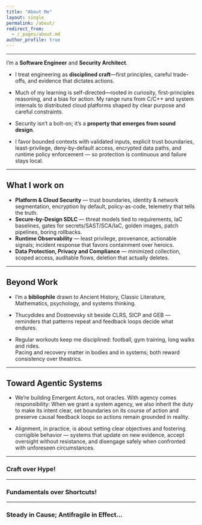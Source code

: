 ```yaml
---
title: "About Me"
layout: single
permalink: /about/
redirect_from:
  - /_pages/about.md
author_profile: true
---
```

---
I’m a **Software Engineer** and **Security Architect**.  

- I treat engineering as **disciplined craft**—first principles, careful trade-offs, and evidence that dictates actions.

- Much of my learning is self-directed—rooted in curiosity, first-principles reasoning, and a bias for action. My range runs from C/C++ and system internals to distributed cloud platforms shaped by clear purpose and careful constraints.

- Security isn’t a bolt-on; it’s a **property that emerges from sound design**.  

- I favor bounded contexts with validated inputs, explicit trust boundaries, least-privilege, deny-by-default access, encrypted data paths, and runtime policy enforcement — so protection is continuous and failure stays local.

<!-- ---

## How I think
- **Purpose before parts** (Telos) Name the objective; choose mechanisms that serve it. 
- **Evidence-driven iteration** Define intent; measure what matters; adapt on evidence.  
- **Resilience → Antifragility** Make failure safe and recovery routine; let stress refine the defaults.  
- **Stewardship** Leave systems simpler, safer, clearer than you found them. -->

---

## What I work on
- **Platform & Cloud Security** — trust boundaries, identity & network segmentation, encryption by default, policy-as-code, telemetry that tells the truth.  
- **Secure-by-Design SDLC** — threat models tied to requirements, IaC baselines, gates for secrets/SAST/SCA/IaC, golden images, patch pipelines, boring rollbacks.  
- **Runtime Observability** — least privilege, provenance, actionable signals; incident response that favors containment over heroics.  
- **Data Protection, Privacy and Compliance** — minimized collection, scoped access, auditable flows, deletion that actually deletes.

---

## Beyond Work
- I’m a **bibliophile** drawn to Ancient History, Classic Literature, Mathematics, psychology, and systems thinking. 

- Thucydides and Dostoevsky sit beside CLRS, SICP and GEB — reminders that patterns repeat and feedback loops decide what endures.

- Regular workouts keep me disciplined: football, gym training, long walks and rides.  
Pacing and recovery matter in bodies and in systems; both reward consistency over theatrics.

---

## Toward Agentic Systems
- We’re building Emergent Actors, not oracles. With agency comes responsibility: When we grant a system agency, we also inherit the duty to make its intent clear, set boundaries on its course of action and preserve causal feedback loops so actions remain grounded in reality.

- Alignment, in practice, is about setting clear objectives and fostering corrigible behavior — systems that update on new evidence, accept oversight without resistance, and disengage safely when confronted with unforeseen circumstances.

---


### **Craft over Hype!**
---
### **Fundamentals over Shortcuts!**
---
### **Steady in Cause; Antifragile in Effect...**
